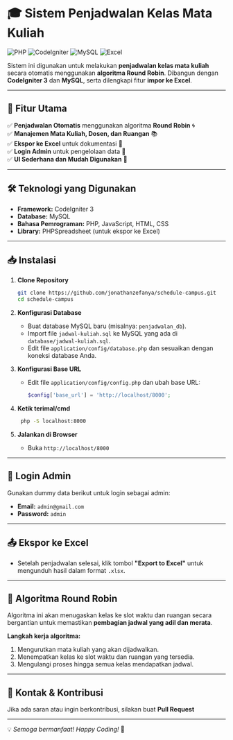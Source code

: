# 🎓 Sistem Penjadwalan Kelas Mata Kuliah

![PHP](https://img.shields.io/badge/PHP-7.4%2B-blue)
![CodeIgniter](https://img.shields.io/badge/CodeIgniter-3-red)
![MySQL](https://img.shields.io/badge/MySQL-Database-orange)
![Excel](https://img.shields.io/badge/Export-Excel-green)

Sistem ini digunakan untuk melakukan **penjadwalan kelas mata kuliah** secara otomatis menggunakan **algoritma Round Robin**. Dibangun dengan **CodeIgniter 3** dan **MySQL**, serta dilengkapi fitur **impor ke Excel**.

---

## 🚀 Fitur Utama
✅ **Penjadwalan Otomatis** menggunakan algoritma **Round Robin** 🌀  
✅ **Manajemen Mata Kuliah, Dosen, dan Ruangan** 📚  
✅ **Ekspor ke Excel** untuk dokumentasi 📝  
✅ **Login Admin** untuk pengelolaan data 🔑  
✅ **UI Sederhana dan Mudah Digunakan** 🎨  

---

## 🛠️ Teknologi yang Digunakan
- **Framework:** CodeIgniter 3
- **Database:** MySQL
- **Bahasa Pemrograman:** PHP, JavaScript, HTML, CSS
- **Library:** PHPSpreadsheet (untuk ekspor ke Excel)

---

## 📥 Instalasi
1. **Clone Repository**
   ```sh
   git clone https://github.com/jonathanzefanya/schedule-campus.git
   cd schedule-campus
   ```

2. **Konfigurasi Database**
   - Buat database MySQL baru (misalnya: `penjadwalan_db`).
   - Import file `jadwal-kuliah.sql` ke MySQL yang ada di `database/jadwal-kuliah.sql`.
   - Edit file `application/config/database.php` dan sesuaikan dengan koneksi database Anda.

3. **Konfigurasi Base URL**
   - Edit file `application/config/config.php` dan ubah base URL:

     ```php
     $config['base_url'] = 'http://localhost/8000';
     ```

4. **Ketik terimal/cmd**
    ```sh
     php -S localhost:8000
   ```
5. **Jalankan di Browser**
   - Buka `http://localhost/8000`

---

## 🔑 Login Admin
Gunakan dummy data berikut untuk login sebagai admin:
- **Email:** `admin@gmail.com`
- **Password:** `admin`

---

## 📤 Ekspor ke Excel
- Setelah penjadwalan selesai, klik tombol **"Export to Excel"** untuk mengunduh hasil dalam format `.xlsx`.

---

## 📌 Algoritma Round Robin
Algoritma ini akan menugaskan kelas ke slot waktu dan ruangan secara bergantian untuk memastikan **pembagian jadwal yang adil dan merata**.

**Langkah kerja algoritma:**
1. Mengurutkan mata kuliah yang akan dijadwalkan.
2. Menempatkan kelas ke slot waktu dan ruangan yang tersedia.
3. Mengulangi proses hingga semua kelas mendapatkan jadwal.

---

## 📧 Kontak & Kontribusi
Jika ada saran atau ingin berkontribusi, silakan buat **Pull Request** 

---

💡 *Semoga bermanfaat! Happy Coding!* 🚀